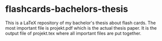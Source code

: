 # flashcards-bachelors-thesis

This is a LaTeX repository of my bachelor's thesis about flash cards. The most important file is projekt.pdf which is the actual thesis paper. It is the output file of projekt.tex where all important files are put together.
